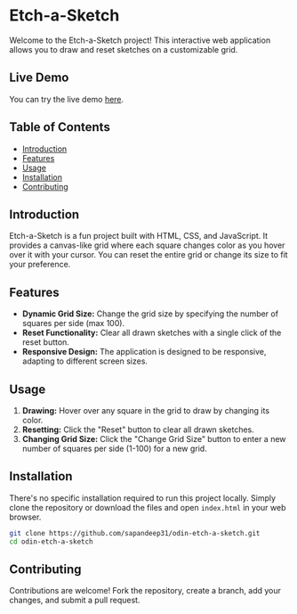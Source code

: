 # Etch-a-Sketch

Welcome to the Etch-a-Sketch project! This interactive web application allows you to draw and reset sketches on a customizable grid.

## Live Demo

You can try the live demo [here](https://sapandeep31.github.io/odin-etch-a-sketch).

## Table of Contents

- [Introduction](#introduction)
- [Features](#features)
- [Usage](#usage)
- [Installation](#installation)
- [Contributing](#contributing)

## Introduction

Etch-a-Sketch is a fun project built with HTML, CSS, and JavaScript. It provides a canvas-like grid where each square changes color as you hover over it with your cursor. You can reset the entire grid or change its size to fit your preference.

## Features

- **Dynamic Grid Size:** Change the grid size by specifying the number of squares per side (max 100).
- **Reset Functionality:** Clear all drawn sketches with a single click of the reset button.
- **Responsive Design:** The application is designed to be responsive, adapting to different screen sizes.

## Usage

1. **Drawing:** Hover over any square in the grid to draw by changing its color.
2. **Resetting:** Click the "Reset" button to clear all drawn sketches.
3. **Changing Grid Size:** Click the "Change Grid Size" button to enter a new number of squares per side (1-100) for a new grid.

## Installation

There's no specific installation required to run this project locally. Simply clone the repository or download the files and open `index.html` in your web browser.

```bash
git clone https://github.com/sapandeep31/odin-etch-a-sketch.git
cd odin-etch-a-sketch
```

## Contributing

Contributions are welcome! Fork the repository, create a branch, add your changes, and submit a pull request.

